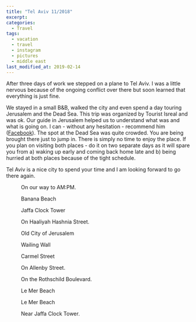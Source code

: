 ```yaml
---
title: "Tel Aviv 11/2018"
excerpt:
categories:
  - Travel
tags:
  - vacation
  - travel
  - instagram
  - pictures
  - middle east
last_modified_at: 2019-02-14
---
```

After three days of work we stepped on a plane to Tel Aviv. I was a little nervous because of the ongoing conflict over there but soon learned that everything is just fine.

We stayed in a small B&B, walked the city and even spend a day touring Jerusalem and the Dead Sea.
This trip was organized by Tourist Isreal and was ok. Our guide in Jerusalem helped us to understand what was and what is going on. I can - without any hesitation - recommend him ([Facebook](https://www.facebook.com/lightfromzion/)). The spot at the Dead Sea was quite crowded. You are being brought there just to jump in. There is simply no time to enjoy the place. If you plan on visiting both places - do it on two separate days as it will spare you from a) waking up early and coming back home late and b) being hurried at both places because of the tight schedule.

Tel Aviv is a nice city to spend your time and I am looking forward to go there again.

<figure class="align-center"><img src="{{ '/assets/images/telaviv2018/IMG_6011.jpg' | absolute_url }}" alt=""><figcaption>On our way to AM:PM.</figcaption></figure>
<figure class="align-center"><a href="https://www.instagram.com/p/Bpo4qZsDPsU/"><img src="{{ '/assets/images/telaviv2018/IMG_6017.jpg' | absolute_url }}" alt=""></a><figcaption> Banana Beach</figcaption></figure>
<figure class="align-center"><a href="https://www.instagram.com/p/Bp6Kpy6nb7e/?utm_source=ig_web_button_share_sheet"><img src="{{ '/assets/images/telaviv2018/IMG_6020.jpg' | absolute_url }}" alt=""></a><figcaption> Jaffa Clock Tower</figcaption></figure>
<figure class="align-center"><a href="https://www.instagram.com/p/Bp6Kpy6nb7e/?utm_source=ig_web_button_share_sheet"><img src="{{ '/assets/images/telaviv2018/IMG_6025.jpg' | absolute_url }}" alt=""></a><figcaption> On Haaliyah Hashnia Street.</figcaption></figure>
<figure class="align-center"><a href="https://www.instagram.com/p/Bpt_ayEjUBD/"><img src="{{ '/assets/images/telaviv2018/IMG_6040.jpg' | absolute_url }}" alt=""></a><figcaption> Old City of Jerusalem</figcaption></figure>
<figure class="align-center"><img src="{{ '/assets/images/telaviv2018/IMG_6042.jpg' | absolute_url }}" alt=""><figcaption>Wailing Wall</figcaption></figure>
<figure class="align-center"><a href="https://www.instagram.com/p/Bp6Kpy6nb7e/?utm_source=ig_web_button_share_sheet"><img src="{{ '/assets/images/telaviv2018/IMG_6061.jpg' | absolute_url }}" alt=""></a><figcaption> Carmel Street</figcaption></figure>
<figure class="align-center"><a href="https://www.instagram.com/p/Bp6Kpy6nb7e/?utm_source=ig_web_button_share_sheet"><img src="{{ '/assets/images/telaviv2018/IMG_6062.jpg' | absolute_url }}" alt=""></a><figcaption> On Allenby Street.</figcaption></figure>
<figure class="align-center"><a href="https://www.instagram.com/p/Bp6Kpy6nb7e/?utm_source=ig_web_button_share_sheet"><img src="{{ '/assets/images/telaviv2018/IMG_6065.jpg' | absolute_url }}" alt=""></a><figcaption> On the Rothschild Boulevard.</figcaption></figure>
<figure class="align-center"><img src="{{ '/assets/images/telaviv2018/IMG_6073.jpg' | absolute_url }}" alt=""><figcaption>Le Mer Beach</figcaption></figure>
<figure class="align-center"><img src="{{ '/assets/images/telaviv2018/IMG_6074.jpg' | absolute_url }}" alt=""><figcaption>Le Mer Beach</figcaption></figure>
<figure class="align-center"><a href="https://www.instagram.com/p/Bp6Kpy6nb7e/?utm_source=ig_web_button_share_sheet"><img src="{{ '/assets/images/telaviv2018/IMG_6080.jpg' | absolute_url }}" alt=""></a><figcaption> Near Jaffa Clock Tower.</figcaption></figure>
